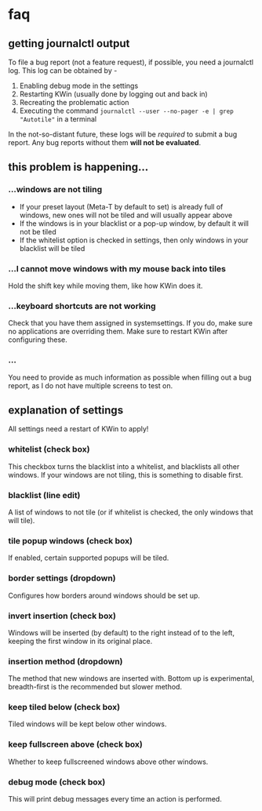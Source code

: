 # faq

## getting journalctl output
To file a bug report (not a feature request), if possible, you need a journalctl log. This log can be obtained by -

1. Enabling debug mode in the settings
2. Restarting KWin (usually done by logging out and back in)
3. Recreating the problematic action
4. Executing the command `journalctl --user --no-pager -e | grep "Autotile"` in a terminal

In the not-so-distant future, these logs will be _required_ to submit a bug report. Any bug reports without them **will not be evaluated**.

## this problem is happening...

### ...windows are not tiling
* If your preset layout (Meta-T by default to set) is already full of windows, new ones will not be tiled and will usually appear above
* If the windows is in your blacklist or a pop-up window, by default it will not be tiled
* If the whitelist option is checked in settings, then only windows in your blacklist will be tiled

### ...I cannot move windows with my mouse back into tiles
Hold the shift key while moving them, like how KWin does it.

### ...keyboard shortcuts are not working
Check that you have them assigned in systemsettings. If you do, make sure no applications are overriding them. Make sure to restart KWin after configuring these.

### ...<issue with screens>
You need to provide as much information as possible when filling out a bug report, as I do not have multiple screens to test on.

## explanation of settings
All settings need a restart of KWin to apply!

### whitelist (check box)
This checkbox turns the blacklist into a whitelist, and blacklists all other windows. If your windows are not tiling, this is something to disable first.

### blacklist (line edit)
A list of windows to not tile (or if whitelist is checked, the only windows that will tile).

### tile popup windows (check box)
If enabled, certain supported popups will be tiled.

### border settings (dropdown)
Configures how borders around windows should be set up.

### invert insertion (check box)
Windows will be inserted (by default) to the right instead of to the left, keeping the first window in its original place.

### insertion method (dropdown)
The method that new windows are inserted with. Bottom up is experimental, breadth-first is the recommended but slower method.

### keep tiled below (check box)
Tiled windows will be kept below other windows.

### keep fullscreen above (check box)
Whether to keep fullscreened windows above other windows.

### debug mode (check box)
This will print debug messages every time an action is performed.
